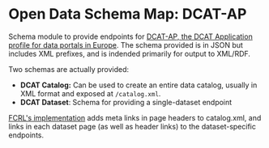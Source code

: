 # Open Data Schema Map: DCAT-AP

Schema module to provide endpoints for [DCAT-AP, the DCAT Application profile for data portals in Europe](https://joinup.ec.europa.eu/asset/dcat_application_profile/asset_release/dcat-ap-v11). The schema provided is in JSON but includes XML prefixes, and is indended primarily for output to XML/RDF.

Two schemas are actually provided:

* **DCAT Catalog:** Can be used to create an entire data catalog, usually in XML format and exposed at `/catalog.xml`.
* **DCAT Dataset**: Schema for providing a single-dataset endpoint

[FCRL's implementation](https://github.com/GetFCRL/open_data_schema_map_fcrl) adds meta links in page headers to catalog.xml, and links in each dataset page (as well as header links) to the dataset-specific endpoints.
